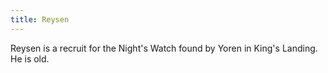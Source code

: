 ```yaml
---
title: Reysen
---
```


Reysen is a recruit for the Night's Watch found by Yoren in King's Landing. He is old.


